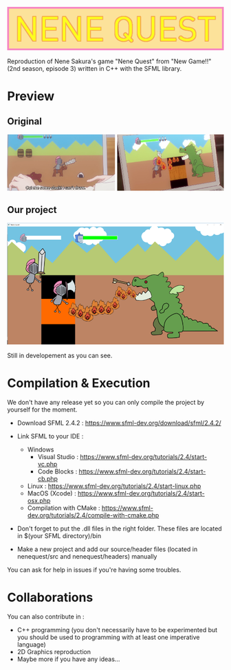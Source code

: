 ![title](title.png)

Reproduction of Nene Sakura's game "Nene Quest" from "New Game!!" (2nd season, episode 3) written in C++ with the SFML library.

# Preview

## Original

![](samples/screenshot01.png)

## Our project

![](samples/screenshot02.png)

Still in developement as you can see.

# Compilation & Execution

We don't have any release yet so you can only compile the project by yourself for the moment.

* Download SFML 2.4.2 : https://www.sfml-dev.org/download/sfml/2.4.2/

* Link SFML to your IDE :
  + Windows
    - Visual Studio : https://www.sfml-dev.org/tutorials/2.4/start-vc.php
    - Code Blocks : https://www.sfml-dev.org/tutorials/2.4/start-cb.php
  + Linux : https://www.sfml-dev.org/tutorials/2.4/start-linux.php
  + MacOS (Xcode) : https://www.sfml-dev.org/tutorials/2.4/start-osx.php
  + Compilation with CMake : https://www.sfml-dev.org/tutorials/2.4/compile-with-cmake.php
  
* Don't forget to put the .dll files in the right folder. These files are located in $(your SFML directory)/bin

* Make a new project and add our source/header files (located in nenequest/src and nenequest/headers) manually

You can ask for help in issues if you're having some troubles.

# Collaborations

You can also contribute in :
- C++ programming (you don't necessarily have to be experimented but you should be used to programming with at least one imperative language)
- 2D Graphics reproduction
- Maybe more if you have any ideas...
